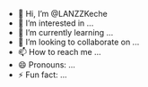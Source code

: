 - 👋 Hi, I’m @LANZZKeche
- 👀 I’m interested in ...
- 🌱 I’m currently learning ...
- 💞️ I’m looking to collaborate on ...
- 📫 How to reach me ...
- 😄 Pronouns: ...
- ⚡ Fun fact: ...

<!---
LANZZKeche/LANZZKeche is a ✨ special ✨ repository because its `README.md` (this file) appears on your GitHub profile.
You can click the Preview link to take a look at your changes.
--->
